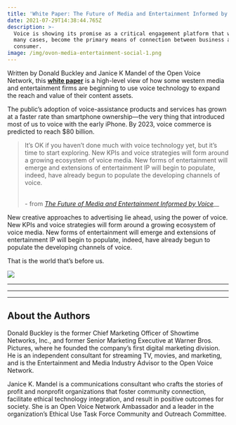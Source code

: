 ```yaml
---
title: 'White Paper: The Future of Media and Entertainment Informed by Voice'
date: 2021-07-29T14:38:44.765Z
description: >-
  Voice is showing its promise as a critical engagement platform that will, in
  many cases, become the primary means of connection between business and
  consumer. 
image: /img/ovon-media-entertainment-social-1.png
---
```

Written by Donald Buckley and Janice K Mandel of the Open Voice Network, this [**white paper**](https://drive.google.com/file/d/19vCCnB5rT5T1MFhBOrrszFhjrqJDhbZ6/view?usp=sharing) is a high-level view of how some western media and entertainment firms are beginning to use voice technology to expand the reach and value of their content assets.

The public’s adoption of voice-assistance products and services has grown at a faster rate than smartphone ownership—the very thing that introduced most of us to voice with the early iPhone. By 2023, voice commerce is predicted to reach $80 billion.

> It’s OK if you haven’t done much with voice technology yet, but it’s time to start exploring. New KPIs and voice strategies will form around a growing ecosystem of voice media. New forms of entertainment will emerge and extensions of entertainment IP will begin to populate, indeed, have already begun to populate the developing channels of voice.<br></br>
>
> \- from [_The Future of Media and Entertainment Informed by Voice_](https://drive.google.com/file/d/19vCCnB5rT5T1MFhBOrrszFhjrqJDhbZ6/view?usp=sharing)__

New creative approaches to advertising lie ahead, using the power of voice. New KPIs and voice strategies will form around a growing ecosystem of voice media. New forms of entertainment will emerge and extensions of entertainment IP will begin to populate, indeed, have already begun to populate the developing channels of voice.

That is the world that’s before us.

<a href="https://openvoicenetwork.org/papers/The-Future-of-Media-Entertainment-Whitepaper-Final.pdf" target="_blank"><img style="height: auto; width: auto" src="img/open-voice-network-ovon-voice-for-everyone-white-paper-the-future-of-media-and-entertainment-informed-by-voice-full-report-1.png"  /></a>

- - -

- - -

- - -

## About the Authors

Donald Buckley is the former Chief Marketing Officer of Showtime Networks, Inc., and former Senior Marketing Executive at Warner Bros. Pictures, where he founded the company’s first digital marketing division. He is an independent consultant for streaming TV, movies, and marketing, and is the Entertainment and Media Industry Advisor to the Open Voice Network.

Janice K. Mandel is a communications consultant who crafts the stories of profit and nonprofit organizations that foster community connection, facilitate ethical technology integration, and result in positive outcomes for society. She is an Open Voice Network Ambassador and a leader in the organization’s Ethical Use Task Force Community and Outreach Committee.
